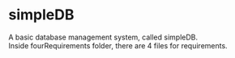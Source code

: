 # simpleDB 

A basic database management system, called simpleDB.    
Inside fourRequirements folder, there are 4 files for requirements.    
